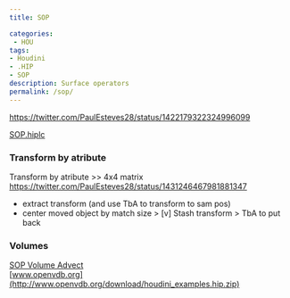 ```yaml
---
title: SOP

categories:
 - HOU
tags:
- Houdini
- .HIP
- SOP
description: Surface operators
permalink: /sop/
---
```




https://twitter.com/PaulEsteves28/status/1422179322324996099



[SOP.hiplc](/src/hip/SOP.hiplc)  


### Transform by atribute

Transform by atribute  >> 4x4 matrix https://twitter.com/PaulEsteves28/status/1431246467981881347
- extract transform (and use TbA to transform  to sam pos)   
- center  moved object by match size > [v] Stash transform  > TbA to put back

### Volumes

[SOP Volume Advect](/src/hip/SOP_VolAdvectTrails.hiplc)  
[www.openvdb.org](http://www.openvdb.org/download/houdini_examples.hip.zip)  
